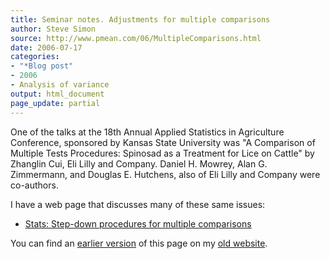 ```yaml
---
title: Seminar notes. Adjustments for multiple comparisons
author: Steve Simon
source: http://www.pmean.com/06/MultipleComparisons.html
date: 2006-07-17
categories:
- "*Blog post"
- 2006
- Analysis of variance
output: html_document
page_update: partial
---
```


One of the talks at the 18th Annual Applied Statistics in Agriculture Conference, sponsored by Kansas State University was "A Comparison of Multiple Tests Procedures: Spinosad as a Treatment for Lice on Cattle" by Zhanglin Cui, Eli Lilly and Company. Daniel H. Mowrey, Alan G. Zimmermann, and Douglas E. Hutchens, also of Eli Lilly and Company were co-authors.

I have a web page that discusses many of these same issues:

-   [Stats: Step-down procedures for multiple comparisons](http://www.pmean.com/weblog2005/MultipleComparisons.asp)

You can find an [earlier version][sim1] of this page on my [old website][sim2].

[sim1]: http://www.pmean.com/06/MultipleComparisons.html
[sim2]: http://www.pmean.com